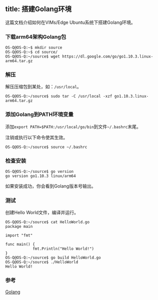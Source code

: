 title: 搭建Golang环境
---

这篇文档介绍如何在VIMs/Edge Ubuntu系统下搭建Golang环境。

### 下载arm64架构Golang包
```
OS-Q@OS-Q:~$ mkdir source
OS-Q@OS-Q:~$ cd source/
OS-Q@OS-Q:~/source$ wget https://dl.google.com/go/go1.10.3.linux-arm64.tar.gz
```

### 解压
解压压缩包到某处，如：`/usr/local`。
```
OS-Q@OS-Q:~/source$ sudo tar -C /usr/local -xzf go1.10.3.linux-arm64.tar.gz
```

### 添加Golang到PATH环境变量
添加`export PATH=$PATH:/usr/local/go/bin`到文件`~/.bashrc`末尾。

注销或执行以下命令使其生效。
```
OS-Q@OS-Q:~/source$ source ~/.bashrc
```

### 检查安装
```
OS-Q@OS-Q:~/source$ go version
go version go1.10.3 linux/arm64
```

如果安装成功，你会看到Golang版本号输出。

### 测试
创建Hello World文件，编译并运行。
```
OS-Q@OS-Q:~/source$ cat HelloWorld.go 
package main

import "fmt"

func main() {
	        fmt.Println("Hello World!")
}
OS-Q@OS-Q:~/source$ go build HelloWorld.go 
OS-Q@OS-Q:~/source$ ./HelloWorld 
Hello World!
```

### 参考
[Golang](https://golang.org/)
